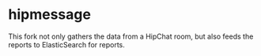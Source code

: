 # hipmessage
This fork not only gathers the data from a HipChat room, but also feeds the reports to ElasticSearch for reports.
